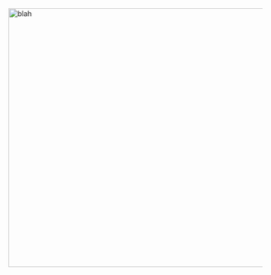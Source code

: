 <img width="757" height="515" alt="blah" src="https://github.com/user-attachments/assets/4830557f-788f-4f00-b80a-fe4c0f1225dc" />
